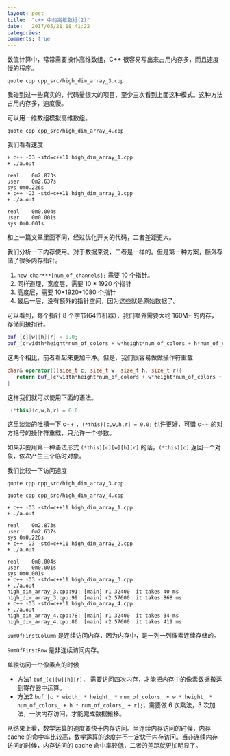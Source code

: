```yaml
---
layout: post
title:  "c++ 中的高维数组(2)"
date:   2017/05/21 18:41:22
categories:
comments: true
---
```



数值计算中，常常需要操作高维数组，C++ 很容易写出来占用内存多，而且速度慢的程序。


```include
quote cpp cpp_src/high_dim_array_3.cpp
```


我碰到过一些真实的，代码量很大的项目，至少三次看到上面这种模式。这种方法占用内存多，速度慢。


可以用一维数组模拟高维数组。


```include
quote cpp cpp_src/high_dim_array_4.cpp
```

我们看看速度

```
+ c++ -O3 -std=c++11 high_dim_array_1.cpp
+ ./a.out

real	0m2.873s
user	0m2.637s
sys	0m0.226s
+ c++ -O3 -std=c++11 high_dim_array_2.cpp
+ ./a.out

real	0m0.004s
user	0m0.001s
sys	0m0.001s
```


和上一篇文章里面不同，经过优化开关的代码，二者差距更大。


我们分析一下内存使用。对于数据来说，二者是一样的。但是第一种方案，额外存储了很多内存指针。

 1. `new char***[num_of_channels];` 需要 10 个指针。
 2. 同样道理，宽度层，需要  10 \* 1920 个指针
 3. 高度层，需要 10\*1920\*1080 个指针
 4. 最后一层，没有额外的指针空间，因为这些就是原始数据了。

可以看到，每个指针 8 个字节(64位机器），我们额外需要大约 160M+ 的内存，存储间接指针。


```cpp
buf_[c][w][h][r] = 0.0;
buf_[c*width*height*num_of_colors + w*height*num_of_colors + h*num_of_colors + r] = 0.0;
```

这两个相比，前者看起来更加干净。但是，我们很容易做做操作符重载

```cpp
char& operator()(size_t c, size_t w, size_t h, size_t r){
   return buf_[c*width*height*num_of_colors + w*height*num_of_colors + h*num_of_colors + r];
}
```

这样我们就可以使用下面的语法。

```cpp
 (*this)(c,w,h,r) = 0.0;
```

这里淡淡的吐槽一下 c++ ，`(*this)[c,w,h,r] = 0.0;` 也许更好，可惜 c++
的对方括号的操作符重载，只允许一个参数。

如果非要用第一种语法形式 `(*this)[c][w][h][r]` 的话，`(*this)[c]` 返回一个对象，依次产生三个临时对象。


我们比较一下访问速度

```include
quote cpp cpp_src/high_dim_array_3.cpp
```

```include
quote cpp cpp_src/high_dim_array_4.cpp
```


```
+ c++ -O3 -std=c++11 high_dim_array_1.cpp
+ ./a.out

real    0m2.873s
user    0m2.637s
sys 0m0.226s
+ c++ -O3 -std=c++11 high_dim_array_2.cpp
+ ./a.out

real    0m0.004s
user    0m0.001s
sys 0m0.001s
+ c++ -O3 -std=c++11 high_dim_array_3.cpp
+ ./a.out
high_dim_array_3.cpp:91: [main] r1 32400  it takes 40 ms
high_dim_array_3.cpp:99: [main] r2 57600  it takes 868 ms
+ c++ -O3 -std=c++11 high_dim_array_4.cpp
+ ./a.out
high_dim_array_4.cpp:78: [main] r1 32400  it takes 34 ms
high_dim_array_4.cpp:86: [main] r2 57600  it takes 419 ms
```


`SumOfFirstColumn` 是连续访问内存，因为内存中，是一列一列像素连续存储的。

`SumOfFirstRow` 是非连续访问内存。


单独访问一个像素点的时候

 - 方法1 `buf_[c][w][h][r]`， 需要访问四次内存，才能把内存中的像素数据搬运到寄存器中运算。
 - 方法2 `buf_[c * width_ * height_ * num_of_colors_ + w * height_ * num_of_colors_ + h * num_of_colors_ + r];`，需要做 6 次乘法，3 次加法，一次内存访问，才能完成数据搬移。


从结果上看，数学运算的速度要快于内存访问。当连续内存访问的时候，内存 cache 的命中率比较高，数学运算的速度并不一定快于内存访问。当非连续内存访问的时候，内存访问的 cache 命中率较低，二者的差距就更加明显了。
